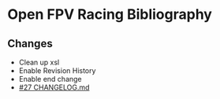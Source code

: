 # Open FPV Racing Bibliography

## Changes

- Clean up xsl
- Enable Revision History
- Enable end change <abstract>
- [#27 CHANGELOG.md](https://github.com/hdjm01/Open-FPV-Racing-Bibliography/issues/27)